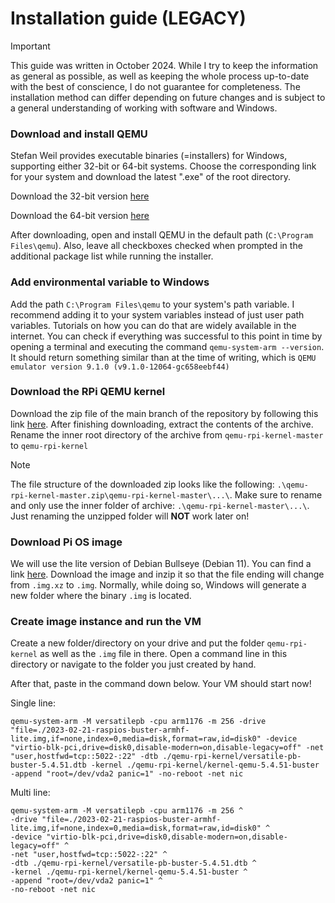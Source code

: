 # Installation guide (LEGACY)

> [!IMPORTANT]
> This guide was written in October 2024. While I try to keep the information as general as possible, as well as keeping the whole process up-to-date with the best of conscience, I do not guarantee for completeness. The installation
> method can differ depending on future changes and is subject to a general understanding of working with software and Windows. 

### Download and install QEMU

Stefan Weil provides executable binaries (=installers) for Windows, supporting either 32-bit or 64-bit systems. Choose the corresponding link for your system and download the latest ".exe" of the root directory.

Download the 32-bit version [here](https://qemu.weilnetz.de/w32/)

Download the 64-bit version [here](https://qemu.weilnetz.de/w64/)

After downloading, open and install QEMU in the default path (```C:\Program Files\qemu```). Also, leave all checkboxes checked when prompted in the additional package list while running the installer. 

### Add environmental variable to Windows

Add the path ```C:\Program Files\qemu``` to your system's path variable. I recommend adding it to your system variables instead of just user path variables. Tutorials on how you can do that are widely available in the internet. You can check if everything was successful to this point in time by opening a terminal and executing the command ```qemu-system-arm --version```. It should return something similar than at the time of writing, which is ```QEMU emulator version 9.1.0 (v9.1.0-12064-gc658eebf44)```

### Download the RPi QEMU kernel

Download the zip file of the main branch of the repository by following this link [here](https://github.com/dhruvvyas90/qemu-rpi-kernel/archive/refs/heads/master.zip). After finishing downloading, extract the contents of the archive. Rename the inner root directory of the archive from ```qemu-rpi-kernel-master``` to ```qemu-rpi-kernel```

> [!NOTE]
> The file structure of the downloaded zip looks like the following: ```.\qemu-rpi-kernel-master.zip\qemu-rpi-kernel-master\...\```.
> Make sure to rename and only use the inner folder of archive: ```.\qemu-rpi-kernel-master\...\```.
> Just renaming the unzipped folder will **NOT** work later on!

### Download Pi OS image

We will use the lite version of Debian Bullseye (Debian 11). You can find a link [here](https://downloads.raspberrypi.org/raspios_oldstable_lite_armhf/images/raspios_oldstable_lite_armhf-2023-02-22/2023-02-21-raspios-buster-armhf-lite.img.xz). Download the image and inzip it so that the file ending will change from ```.img.xz``` to ```.img```. Normally, while doing so, Windows will generate a new folder where the binary ```.img``` is located. 

### Create image instance and run the VM

Create a new folder/directory on your drive and put the folder ```qemu-rpi-kernel``` as well as the ```.img``` file in there. Open a command line in this directory or navigate to the folder you just created by hand. 

After that, paste in the command down below. Your VM should start now!

Single line:
```shell 
qemu-system-arm -M versatilepb -cpu arm1176 -m 256 -drive "file=./2023-02-21-raspios-buster-armhf-lite.img,if=none,index=0,media=disk,format=raw,id=disk0" -device "virtio-blk-pci,drive=disk0,disable-modern=on,disable-legacy=off" -net "user,hostfwd=tcp::5022-:22" -dtb ./qemu-rpi-kernel/versatile-pb-buster-5.4.51.dtb -kernel ./qemu-rpi-kernel/kernel-qemu-5.4.51-buster -append "root=/dev/vda2 panic=1" -no-reboot -net nic
```
Multi line:
```shell
qemu-system-arm -M versatilepb -cpu arm1176 -m 256 ^
-drive "file=./2023-02-21-raspios-buster-armhf-lite.img,if=none,index=0,media=disk,format=raw,id=disk0" ^
-device "virtio-blk-pci,drive=disk0,disable-modern=on,disable-legacy=off" ^
-net "user,hostfwd=tcp::5022-:22" ^
-dtb ./qemu-rpi-kernel/versatile-pb-buster-5.4.51.dtb ^
-kernel ./qemu-rpi-kernel/kernel-qemu-5.4.51-buster ^
-append "root=/dev/vda2 panic=1" ^
-no-reboot -net nic
```


